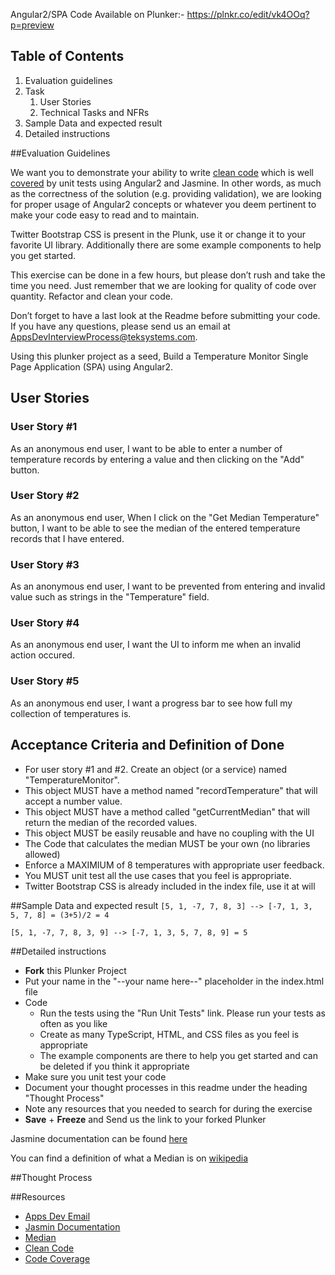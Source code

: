 Angular2/SPA
Code Available on Plunker:- https://plnkr.co/edit/vk4OOq?p=preview

## Table of Contents
1. Evaluation guidelines
2. Task
    1. User Stories
    2. Technical Tasks and NFRs
3. Sample Data and expected result
4. Detailed instructions

##Evaluation Guidelines 

We want you to demonstrate your ability to write [clean code][uncle bob] which is well [covered][code coverage] by unit tests using Angular2 and Jasmine. In other words, as much as the correctness of the solution (e.g. providing validation), we are looking for proper usage of Angular2 concepts or whatever you deem pertinent to make your code easy to read and to maintain.

Twitter Bootstrap CSS is present in the Plunk, use it or change it to your favorite UI library. Additionally there are some example components to help you get started. 

This exercise can be done in a few hours, but please don’t rush and take the time you need. Just remember that we are looking for quality of code over quantity. Refactor and clean your code.

Don’t forget to have a last look at the Readme before submitting your code. If you have any questions, please send us an email at [AppsDevInterviewProcess@teksystems.com][AppsDev].

Using this plunker project as a seed, Build a Temperature Monitor Single Page Application (SPA) using Angular2.

## User Stories 

### User Story #1
As an anonymous end user, I want to be able to enter a number of temperature records by entering a value and then clicking on the "Add" button.

### User Story #2
As an anonymous end user,  When I click on the "Get Median Temperature" button, I want to be able to see the median of the entered temperature records that I have entered.

### User Story #3
As an anonymous end user, I want to be prevented from entering and invalid value such as strings in the "Temperature" field.

### User Story #4
As an anonymous end user, I want the UI to inform me when an invalid action occured.

### User Story #5
As an anonymous end user, I want a progress bar to see how full my collection of temperatures is.


## Acceptance Criteria and Definition of Done
- For user story #1 and #2. Create an object (or a service) named "TemperatureMonitor". 
- This object MUST have a method named "recordTemperature" that will accept a number value.
- This object MUST have a method called "getCurrentMedian" that will return the median of the recorded values.
- This object MUST be easily reusable and have no coupling with the UI
- The Code that calculates the median MUST be your own (no libraries allowed)
- Enforce a MAXIMIUM of 8 temperatures with appropriate user feedback.
- You MUST unit test all the use cases that you feel is appropriate.
- Twitter Bootstrap CSS is already included in the index file, use it at will

##Sample Data and expected result
```[5, 1, -7, 7, 8, 3] --> [-7, 1, 3, 5, 7, 8] = (3+5)/2 = 4```

```[5, 1, -7, 7, 8, 3, 9] --> [-7, 1, 3, 5, 7, 8, 9] = 5```


##Detailed instructions

- **Fork** this Plunker Project
- Put your name in the "--your name here--" placeholder in the index.html file
- Code
    - Run the tests using the "Run Unit Tests" link. Please run your tests as often as you like
    - Create as many TypeScript, HTML, and CSS files as you feel is appropriate
    - The example components are there to help you get started and can be deleted if you think it appropriate
- Make sure you unit test your code
- Document your thought processes in this readme under the heading "Thought Process"
- Note any resources that you needed to search for during the exercise 
- **Save** + **Freeze** and Send us the link to your forked Plunker

Jasmine documentation can be found [here][Jasmine]

You can find a definition of what a Median is on [wikipedia][Median]

##Thought Process


##Resources

- [Apps Dev Email][AppsDev]
- [Jasmin Documentation][Jasmine]
- [Median][Median]
- [Clean Code][uncle bob]
- [Code Coverage][code coverage]

[AppsDev]: mailto:AppsDevInterviewProcess@teksystems.com
[Jasmine]: http://jasmine.github.io/2.4/introduction.html
[Median]: http://en.wikipedia.org/wiki/Median
[uncle bob]: https://www.amazon.com/Clean-Code-Handbook-Software-Craftsmanship/dp/0132350882
[code coverage]: https://en.wikipedia.org/wiki/Code_coverage
